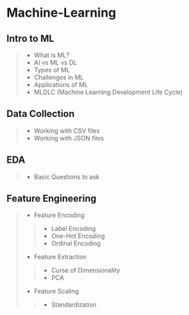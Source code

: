 # Machine-Learning

## Intro to ML
> * What is ML?
> * AI vs ML vs DL
> * Types of ML
> * Challenges in ML
> * Applications of ML
> * MLDLC (Machine Learning Development Life Cycle)
## Data Collection
<!-- > * Data Sources -->
> * Working with CSV files
> * Working with JSON files
<!-- > * Working with APIs -->
<!-- > * Web Scraping -->
## EDA
> * Basic Questions to ask
## Feature Engineering
> * Feature Encoding
>> * Label Encoding
>> * One-Hot Encoding
>> * Ordinal Encoding
> * Feature Extraction
>> * Curse of Dimensionality
>> * PCA
> * Feature Scaling
>> * Standardization